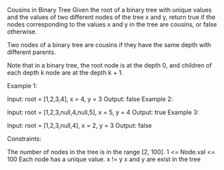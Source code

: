 Cousins in Binary Tree
Given the root of a binary tree with unique values and the values of two different nodes of the tree x and y, return true if the nodes corresponding to the values x and y in the tree are cousins, or false otherwise.

Two nodes of a binary tree are cousins if they have the same depth with different parents.

Note that in a binary tree, the root node is at the depth 0, and children of each depth k node are at the depth k + 1.

Example 1:

Input: root = [1,2,3,4], x = 4, y = 3 Output: false Example 2:

Input: root = [1,2,3,null,4,null,5], x = 5, y = 4 Output: true Example 3:

Input: root = [1,2,3,null,4], x = 2, y = 3 Output: false

Constraints:

The number of nodes in the tree is in the range [2, 100]. 1 <= Node.val <= 100 Each node has a unique value. x != y x and y are exist in the tree
